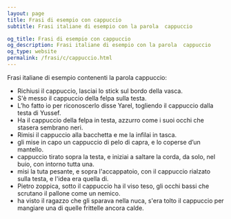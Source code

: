 ```yaml
---
layout: page
title: Frasi di esempio con cappuccio 
subtitle: Frasi italiane di esempio con la parola  cappuccio

og_title: Frasi di esempio con cappuccio 
og_description: Frasi italiane di esempio con la parola  cappuccio
og_type: website
permalink: /frasi/c/cappuccio.html
---
```


Frasi italiane di esempio contenenti la parola cappuccio:


- Richiusi il cappuccio, lasciai lo stick sul bordo della vasca.
- S'è messo il cappuccio della felpa sulla testa.
- L’ho fatto io per riconoscerlo disse Yarel, togliendo il cappuccio dalla testa di Yussef.
- Ha il cappuccio della felpa in testa, azzurro come i suoi occhi che stasera sembrano neri.
- Rimisi il cappuccio alla bacchetta e me la infilai in tasca.
- gli mise in capo un cappuccio di pelo di capra, e lo coperse d’un mantello.
- cappuccio tirato sopra la testa, e iniziai a saltare la corda, da solo, nel buio, con intorno tutta una.
- misi la tuta pesante, e sopra l'accappatoio, con il cappuccio rialzato sulla testa, e l'idea era quella di.
- Pietro zoppica, sotto il cappuccio ha il viso teso, gli occhi bassi che scrutano il pallone come un nemico.
- ha visto il ragazzo che gli sparava nella nuca, s'era tolto il cappuccio per mangiare una di quelle frittelle ancora calde.

